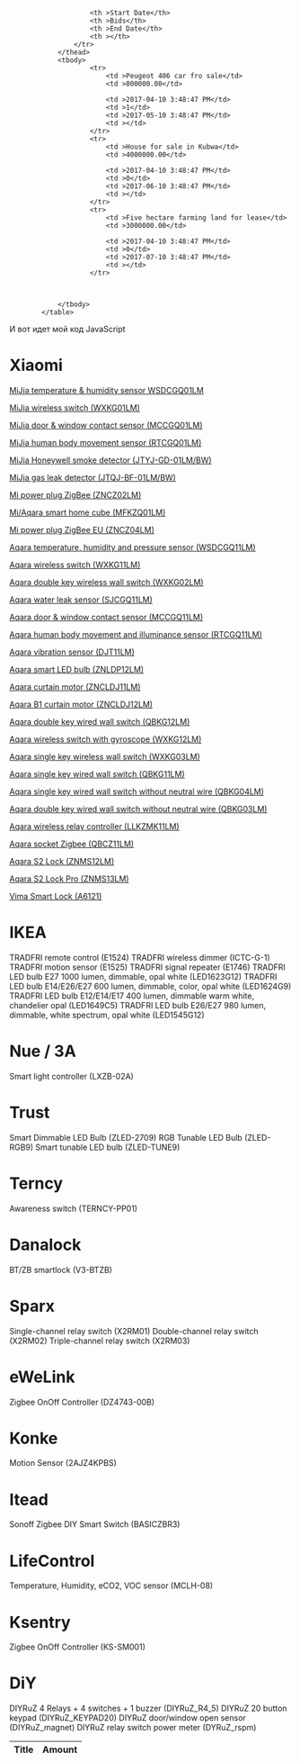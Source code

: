  <table  style="width: 100%" id="bidsTable">
                <thead>
                    <tr>
                        <th>Title</th>
                        <th >Amount</th>

                        <th >Start Date</th>
                        <th >Bids</th>
                        <th >End Date</th>
                        <th ></th>
                    </tr>
                </thead>
                <tbody>
                        <tr>
                            <td >Peugeot 406 car fro sale</td>
                            <td >800000.00</td>

                            <td >2017-04-10 3:48:47 PM</td>
                            <td >1</td>
                            <td >2017-05-10 3:48:47 PM</td>
                            <td ></td>
                        </tr>
                        <tr>
                            <td >House for sale in Kubwa</td>
                            <td >4000000.00</td>

                            <td >2017-04-10 3:48:47 PM</td>
                            <td >0</td>
                            <td >2017-06-10 3:48:47 PM</td>
                            <td ></td>
                        </tr>
                        <tr>
                            <td >Five hectare farming land for lease</td>
                            <td >3000000.00</td>

                            <td >2017-04-10 3:48:47 PM</td>
                            <td >0</td>
                            <td >2017-07-10 3:48:47 PM</td>
                            <td ></td>
                        </tr>



                </tbody>
            </table>
И вот идет мой код JavaScript

 <script>
var table = document.getElementById("bidsTable");
for (var i = 1, row; row = table.rows[i]; i++) {
    //iterate through rows
    //rows would be accessed using the "row" variable assigned in the for loop

    var endDate = row.cells[4];
    countDownDate = new Date(endDate.innerHTML.replace(/-/g, "/")).getTime();
    var countDown = row.cells[5];
    // Update the count down every 1 second

    var x = setInterval(
    function () {
        // Get todays date and time
        var now = new Date().getTime();

        // Find the distance between now an the count down date
        var distance = countDownDate - now;

        // Time calculations for days, hours, minutes and seconds
        var days = Math.floor(distance / (1000 * 60 * 60 * 24));
        var hours = Math.floor((distance % (1000 * 60 * 60 * 24)) / (1000 * 60 * 60));
        var minutes = Math.floor((distance % (1000 * 60 * 60)) / (1000 * 60));
        var seconds = Math.floor((distance % (1000 * 60)) / 1000);


        // Display the result in the element
        countDown.innerHTML = (days + "d " + hours + "h "
            + minutes + "m " + seconds + "s ");

         //If the count down is finished, write some text 
        if (distance < 0) {
            clearInterval(x);
            countDown.innerHTML = "Bid closed";
        }
    }, 1000);
}
 </script>


# Xiaomi 

[MiJia temperature & humidity sensor WSDCGQ01LM](/WSDCGQ01LM.md)

[MiJia wireless switch (WXKG01LM)](/WXKG01LM.md)

[MiJia door & window contact sensor (MCCGQ01LM)](/MCCGQ01LM.md)

[MiJia human body movement sensor (RTCGQ01LM)](/RTCGQ01LM.md)

[MiJia Honeywell smoke detector (JTYJ-GD-01LM/BW)](/JTYJ-GD-01LM_BW.md)

[MiJia gas leak detector (JTQJ-BF-01LM/BW)](/JTQJ-BF-01LM_BW.md)

[Mi power plug ZigBee (ZNCZ02LM)](/ZNCZ02LM.md)

[Mi/Aqara smart home cube (MFKZQ01LM)](/MFKZQ01LM.md])

[Mi power plug ZigBee EU (ZNCZ04LM)](/ZNCZ04LM.md)

[Aqara temperature, humidity and pressure sensor (WSDCGQ11LM)](/WSDCGQ11LM.md)

[Aqara wireless switch (WXKG11LM)](/WXKG11LM.md)

[Aqara double key wireless wall switch (WXKG02LM)](/WXKG02LM.md)

[Aqara water leak sensor (SJCGQ11LM)](/SJCGQ11LM.md)

[Aqara door & window contact sensor (MCCGQ11LM)](/MCCGQ11LM.md)

[Aqara human body movement and illuminance sensor (RTCGQ11LM)](/RTCGQ11LM.md)

[Aqara vibration sensor (DJT11LM)](/DJT11LM.md)

[Aqara smart LED bulb (ZNLDP12LM)](/ZNLDP12LM.md)

[Aqara curtain motor (ZNCLDJ11LM)](/ZNCLDJ11LM.md)

[Aqara B1 curtain motor (ZNCLDJ12LM)](/ZNCLDJ12LM.md)

[Aqara double key wired wall switch (QBKG12LM)](/QBKG12LM.md)

[Aqara wireless switch with gyroscope (WXKG12LM)](/WXKG12LM.md)

[Aqara single key wireless wall switch (WXKG03LM)](/WXKG03LM.md)

[Aqara single key wired wall switch (QBKG11LM)](/QBKG11LM.md)

[Aqara single key wired wall switch without neutral wire (QBKG04LM)](/QBKG04LM.md)

[Aqara double key wired wall switch without neutral wire (QBKG03LM)](/QBKG03LM.md)

[Aqara wireless relay controller (LLKZMK11LM)](/LLKZMK11LM.md)

[Aqara socket Zigbee (QBCZ11LM)](/QBCZ11LM.md)

[Aqara S2 Lock (ZNMS12LM)](/ZNMS12LM.md)

[Aqara S2 Lock Pro (ZNMS13LM)](/ZNMS13LM.md)

[Vima Smart Lock (A6121)](/A6121.md)

# IKEA 
TRADFRI remote control (E1524)
TRADFRI wireless dimmer (ICTC-G-1)
TRADFRI motion sensor (E1525)
TRADFRI signal repeater (E1746)
TRADFRI LED bulb E27 1000 lumen, dimmable, opal white (LED1623G12)
TRADFRI LED bulb E14/E26/E27 600 lumen, dimmable, color, opal white (LED1624G9)         
TRADFRI LED bulb E12/E14/E17 400 lumen, dimmable warm white, chandelier opal (LED1649C5)
TRADFRI LED bulb E26/E27 980 lumen, dimmable, white spectrum, opal white (LED1545G12)

# Nue / 3A
Smart light controller (LXZB-02A)

# Trust 
Smart Dimmable LED Bulb (ZLED-2709)
RGB Tunable LED Bulb (ZLED-RGB9)
Smart tunable LED bulb (ZLED-TUNE9)

# Terncy 
Awareness switch (TERNCY-PP01)

# Danalock 
BT/ZB smartlock (V3-BTZB)

#  Sparx 
Single-channel relay switch (X2RM01)
Double-channel relay switch (X2RM02)
Triple-channel relay switch (X2RM03)

# eWeLink 
Zigbee OnOff Controller (DZ4743-00B)

# Konke 
Motion Sensor (2AJZ4KPBS)

# Itead 
Sonoff Zigbee DIY Smart Switch (BASICZBR3)

#  LifeControl 
Temperature, Humidity, eCO2, VOC sensor (MCLH-08)

#  Ksentry 
Zigbee OnOff Controller (KS-SM001)

#  DiY 
DIYRuZ 4 Relays + 4 switches + 1 buzzer (DIYRuZ_R4_5)
DIYRuZ 20 button keypad (DIYRuZ_KEYPAD20)
DIYRuZ door/window open sensor (DIYRuZ_magnet)
DIYRuZ relay switch power meter (DYRuZ_rspm)
